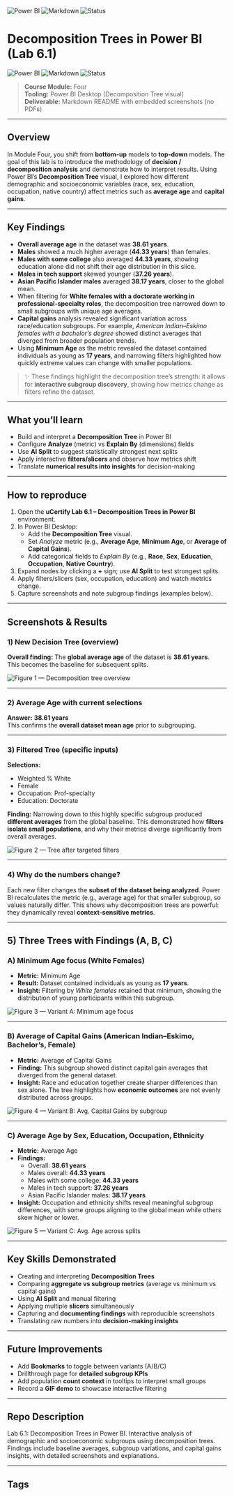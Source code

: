 ![Power BI](https://img.shields.io/badge/Power%20BI-Data%20Visualization-yellow)
![Markdown](https://img.shields.io/badge/Markdown-Docs-blue)
![Status](https://img.shields.io/badge/Status-Completed-brightgreen)

# Decomposition Trees in Power BI (Lab 6.1)

![Power BI](https://img.shields.io/badge/Power%20BI-Data%20Visualization-yellow)
![Markdown](https://img.shields.io/badge/Markdown-Docs-blue)
![Status](https://img.shields.io/badge/Status-Completed-brightgreen)

> **Course Module:** Four  
> **Tooling:** Power BI Desktop (Decomposition Tree visual)  
> **Deliverable:** Markdown README with embedded screenshots (no PDFs)

---

## Overview
In Module Four, you shift from **bottom-up** models to **top-down** models. The goal of this lab is to introduce the methodology of **decision / decomposition analysis** and demonstrate how to interpret results. Using Power BI’s **Decomposition Tree** visual, I explored how different demographic and socioeconomic variables (race, sex, education, occupation, native country) affect metrics such as **average age** and **capital gains**.

---

## Key Findings
- **Overall average age** in the dataset was **38.61 years**.  
- **Males** showed a much higher average (**44.33 years**) than females.  
- **Males with some college** also averaged **44.33 years**, showing education alone did not shift their age distribution in this slice.  
- **Males in tech support** skewed younger (**37.26 years**).  
- **Asian Pacific Islander males** averaged **38.17 years**, closer to the global mean.  
- When filtering for **White females with a doctorate working in professional-specialty roles**, the decomposition tree narrowed down to small subgroups with unique age averages.  
- **Capital gains** analysis revealed significant variation across race/education subgroups. For example, *American Indian–Eskimo females with a bachelor’s degree* showed distinct averages that diverged from broader population trends.  
- Using **Minimum Age** as the metric revealed the dataset contained individuals as young as **17 years**, and narrowing filters highlighted how quickly extreme values can change with smaller populations.

> ✨ These findings highlight the decomposition tree’s strength: it allows for **interactive subgroup discovery**, showing how metrics change as filters refine the dataset.

---

## What you’ll learn
- Build and interpret a **Decomposition Tree** in Power BI  
- Configure **Analyze** (metric) vs **Explain By** (dimensions) fields  
- Use **AI Split** to suggest statistically strongest next splits  
- Apply interactive **filters/slicers** and observe how metrics shift  
- Translate **numerical results into insights** for decision-making  

---

## How to reproduce
1. Open the **uCertify Lab 6.1 – Decomposition Trees in Power BI** environment.  
2. In Power BI Desktop:  
   - Add the **Decomposition Tree** visual.  
   - Set *Analyze* metric (e.g., **Average Age**, **Minimum Age**, or **Average of Capital Gains**).  
   - Add categorical fields to *Explain By* (e.g., **Race**, **Sex**, **Education**, **Occupation**, **Native Country**).  
3. Expand nodes by clicking a **+** sign; use **AI Split** to test strongest splits.  
4. Apply filters/slicers (sex, occupation, education) and watch metrics change.  
5. Capture screenshots and note subgroup findings (examples below).  

---

## Screenshots & Results

### 1) New Decision Tree (overview)
**Overall finding:** The **global average age** of the dataset is **38.61 years**.  
This becomes the baseline for subsequent splits.

![Figure 1 — Decomposition tree overview](power-bi-DB1.png)

---

### 2) Average Age with current selections
**Answer:** **38.61 years**  
This confirms the **overall dataset mean age** prior to subgrouping.

---

### 3) Filtered Tree (specific inputs)
**Selections:**  
- Weighted % White  
- Female  
- Occupation: Prof-specialty  
- Education: Doctorate  

**Finding:** Narrowing down to this highly specific subgroup produced **different averages** from the global baseline. This demonstrated how **filters isolate small populations**, and why their metrics diverge significantly from overall averages.

![Figure 2 — Tree after targeted filters](power-bi-DB2.png)

---

### 4) Why do the numbers change?
Each new filter changes the **subset of the dataset being analyzed**. Power BI recalculates the metric (e.g., average age) for that smaller subgroup, so values naturally differ. This shows why decomposition trees are powerful: they dynamically reveal **context-sensitive metrics**.

---

## 5) Three Trees with Findings (A, B, C)

### A) Minimum Age focus (White Females)
- **Metric:** Minimum Age  
- **Result:** Dataset contained individuals as young as **17 years**.  
- **Insight:** Filtering by *White females* retained that minimum, showing the distribution of young participants within this subgroup.

![Figure 3 — Variant A: Minimum age focus](power-bi-DB3.png)

---

### B) Average of Capital Gains (American Indian–Eskimo, Bachelor’s, Female)
- **Metric:** Average of Capital Gains  
- **Finding:** This subgroup showed distinct capital gain averages that diverged from the general dataset.  
- **Insight:** Race and education together create sharper differences than sex alone. The tree highlights how **economic outcomes** are not evenly distributed across groups.

![Figure 4 — Variant B: Avg. Capital Gains by subgroup](power-bi-DB4.png)

---

### C) Average Age by Sex, Education, Occupation, Ethnicity
- **Metric:** Average Age  
- **Findings:**  
  - Overall: **38.61 years**  
  - Males overall: **44.33 years**  
  - Males with some college: **44.33 years**  
  - Males in tech support: **37.26 years**  
  - Asian Pacific Islander males: **38.17 years**  
- **Insight:** Occupation and ethnicity shifts reveal meaningful subgroup differences, with some groups aligning to the global mean while others skew higher or lower.

![Figure 5 — Variant C: Avg. Age across splits](power-bi-DB5.png)

---

## Key Skills Demonstrated
- Creating and interpreting **Decomposition Trees**  
- Comparing **aggregate vs subgroup metrics** (average vs minimum vs capital gains)  
- Using **AI Split** and manual filtering  
- Applying multiple **slicers** simultaneously  
- Capturing and **documenting findings** with reproducible screenshots  
- Translating raw numbers into **decision-making insights**  

---

## Future Improvements
- Add **Bookmarks** to toggle between variants (A/B/C)  
- Drillthrough page for **detailed subgroup KPIs**  
- Add population **count context** in tooltips to interpret small groups  
- Record a **GIF demo** to showcase interactive filtering  

---

## Repo Description
Lab 6.1: Decomposition Trees in Power BI. Interactive analysis of demographic and socioeconomic subgroups using decomposition trees. Findings include baseline averages, subgroup variations, and capital gains insights, with detailed screenshots and explanations.

---

## Tags
